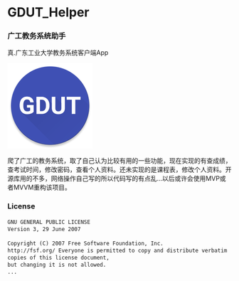 # GDUT_Helper
### 广工教务系统助手

真.广东工业大学教务系统客户端App


![图片的替代文字](https://raw.githubusercontent.com/BlackNekoY/GDUT_Helper/master/app/src/main/res/mipmap-xxxhdpi/ic_launcher.png)

爬了广工的教务系统，取了自己认为比较有用的一些功能，现在实现的有查成绩，查考试时间，修改密码，查看个人资料。还未实现的是课程表，修改个人资料。开源库用的不多，网络操作自己写的所以代码写的有点乱...以后或许会使用MVP或者MVVM重构该项目。


### License

```
GNU GENERAL PUBLIC LICENSE
Version 3, 29 June 2007

Copyright (C) 2007 Free Software Foundation, Inc. 
http://fsf.org/ Everyone is permitted to copy and distribute verbatim copies of this license document, 
but changing it is not allowed.
...
